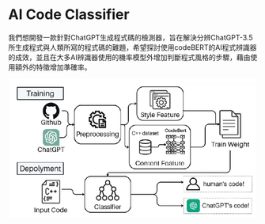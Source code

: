 # AI Code Classifier
我們想開發一款針對ChatGPT生成程式碼的檢測器，旨在解決分辨ChatGPT-3.5所生成程式與人類所寫的程式碼的難題，希望探討使用codeBERT的AI程式辨識器的成效，並且在大多AI辨識器使用的機率模型外增加判斷程式風格的步驟，藉由使用額外的特徵增加準確率。

<p align="center">
  <img src="Pic/process.png" alt="專題流程圖" style="width:500px;"/>
</p>
